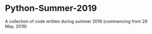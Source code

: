 # Python-Summer-2019
A collection of code written during summer 2019 (commencing from 29 May, 2019)
